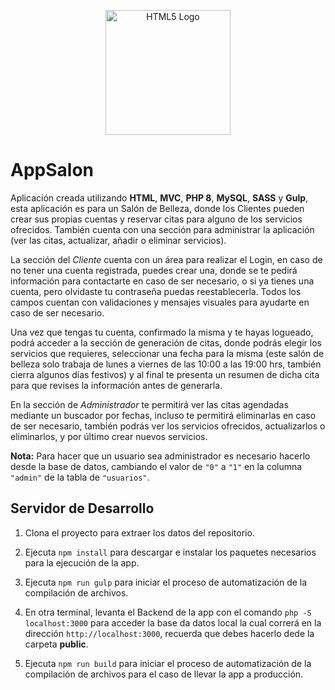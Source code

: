 <p align="center">
  <a href="https://www.w3.org/html/logo/index.html" target="blank"><img src="https://www.w3.org/html/logo/downloads/HTML5_Logo.svg" width="200" alt="HTML5 Logo"/></a>
</p>

# AppSalon

Aplicación creada utilizando **HTML**, **MVC**, **PHP 8**, **MySQL**, **SASS** y **Gulp**, esta aplicación es para un Salón de Belleza, donde los Clientes pueden crear sus propias cuentas y reservar citas para alguno de los servicios ofrecidos. También cuenta con una sección para administrar la aplicación (ver las citas, actualizar, añadir o eliminar servicios).

La sección del *Cliente* cuenta con un área para realizar el Login, en caso de no tener una cuenta registrada, puedes crear una, donde se te pedirá información para contactarte en caso de ser necesario, o si ya tienes una cuenta, pero olvidaste tu contraseña puedas reestablecerla. Todos los campos cuentan con validaciones y mensajes visuales para ayudarte en caso de ser necesario.

Una vez que tengas tu cuenta, confirmado la misma y te hayas logueado, podrá acceder a la sección de generación de citas, donde podrás elegir los servicios que requieres, seleccionar una fecha para la misma (este salón de belleza solo trabaja de lunes a viernes de las 10:00 a las 19:00 hrs, también cierra algunos días festivos) y al final te presenta un resumen de dicha cita para que revises la información antes de generarla.

En la sección de *Administrador* te permitirá ver las citas agendadas mediante un buscador por fechas, incluso te permitirá eliminarlas en caso de ser necesario, también podrás ver los servicios ofrecidos, actualizarlos o eliminarlos, y por último crear nuevos servicios.

**Nota:** Para hacer que un usuario sea administrador es necesario hacerlo desde la base de datos, cambiando el valor de `"0"` a `"1"` en la columna `"admin"` de la tabla de `"usuarios"`.

## Servidor de Desarrollo

1. Clona el proyecto para extraer los datos del repositorio.

2. Ejecuta `npm install` para descargar e instalar los paquetes necesarios para la ejecución de la app.

3. Ejecuta `npm run gulp` para iniciar el proceso de automatización de la compilación de archivos. 

4. En otra terminal, levanta el Backend de la app con el comando `php -S localhost:3000` para acceder la base da datos local la cual correrá en la dirección `http://localhost:3000`, recuerda que debes hacerlo dede la carpeta **public**.

5. Ejecuta `npm run build` para iniciar el proceso de automatización de la compilación de archivos para el caso de llevar la app a producción.
